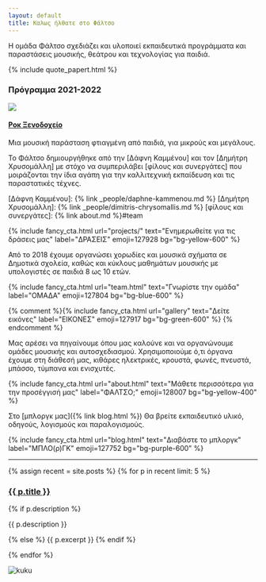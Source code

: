 ```yaml
---
layout: default
title: Καλως ήλθατε στο Φάλτσο
---
```


<section class="prologue flex flex-wrap flex-col md:flex-row justify-between items-stretch space-y-10 md:space-y-0  md:space-x-10  mb-10">

<div class="flex-1 border-0 flex items-stretch ">

<div class="flex flex-col">
<p>Η ομάδα Φάλτσο σχεδιάζει και υλοποιεί εκπαιδευτικά προγράμματα και παραστάσεις μουσικής, θεάτρου και τεχνολογίας για παιδιά. </p>

{% include quote_papert.html %}

</div>
</div>

<div class="flex-1 p-5 bg-purple-50 border-4 border-purple-400 border-double shadow-lg">
	<h3 class="text-purple-600 text-sm mt-0">Πρόγραμμα 2021-2022</h3>
	<div style="">
		<a href="{% post_url 2021-08-05-rock-hotel %}"><img src="/projects/rock-hotel/img/hauntedhotel-384.png" /></a>
		<div style="" class="py-3">
			<h4 class="inline-block mt-0 bg-white ring-0 ring-gray-200 p-1"><a href="{% post_url 2021-08-05-rock-hotel %}">Ροκ Ξενοδοχείο</a></h4>
			<span class="block bg-white  ring-0 ring-gray-200  p-1">Μια μουσική παράσταση φτιαγμένη από παιδιά, για μικρούς και μεγάλους.</span>
		</div>
	</div>
</div>
</section>


Το Φάλτσο δημιουργήθηκε από την [Δάφνη Καμμένου] και τον [Δημήτρη Χρυσομάλλη] με στόχο να συμπεριλάβει [φίλους και συνεργάτες] που μοιράζονται την ίδια αγάπη για την καλλιτεχνική εκπαίδευση και τις παραστατικές τέχνες.    

[Δάφνη Καμμένου]: {% link _people/daphne-kammenou.md %}
[Δημήτρη Χρυσομάλλη]: {% link _people/dimitris-chrysomallis.md %}
[φίλους και συνεργάτες]: {% link about.md %}#team

{% include fancy_cta.html url="projects/" text="Ενημερωθείτε για τις δράσεις μας" label="ΔΡΑΣΕΙΣ" emoji=127928 bg="bg-yellow-600" %}

Από το 2018 έχουμε οργανώσει χορωδίες και μουσικά σχήματα σε Δημοτικά σχολεία, καθώς και κύκλους μαθημάτων μουσικής με υπολογιστές σε παιδιά 8 ως 10 ετών.

{% include fancy_cta.html url="team.html" text="Γνωρίστε την ομάδα" label="ΟΜΑΔΑ" emoji=127804 bg="bg-blue-600" %}

{% comment %}{% include fancy_cta.html url="gallery" text="Δείτε εικόνες" label="ΕΙΚΟΝΕΣ" emoji=127917 bg="bg-green-600" %}
{% endcomment %}

Μας αρέσει να πηγαίνουμε όπου μας καλούνε και να οργανώνουμε ομάδες μουσικής και αυτοσχεδιασμού. Χρησιμοποιούμε ό,τι όργανα έχουμε στη διάθεσή μας, κιθάρες ηλεκτρικές, κρουστά, φωνές, πνευστά, μπάσσο, τύμπανα και ενισχυτές. 

{% include fancy_cta.html url="about.html" text="Μάθετε περισσότερα για την προσέγγισή μας" label="ΦΑΛΤΣΟ;" emoji=128007 bg="bg-yellow-400" %}

Στο [μπλοργκ μας]({% link blog.html %}) Θα βρείτε εκπαιδευτικό υλικό, οδηγούς, λογισμούς και παραλογισμούς.


{% include fancy_cta.html url="blog.html" text="Διαβάστε το μπλοργκ" label="ΜΠΛΟ(ρ)ΓΚ" emoji=127752 bg="bg-purple-600" %}

<hr/>

<section class="recent-posts">

{% assign recent = site.posts %}
{% for p in recent limit: 5  %}

<h3><a href="{{ p.url }}">{{ p.title }}</a></h3>
{% if p.description %}

<p>{{ p.description }}</p>

{% else %}
{{ p.excerpt }}
{% endif %}
<!--{{ p.tags | array_to_sentence_string }}-->
{% endfor %}

</section>

![kuku](/assets/img/kuku.gif)
